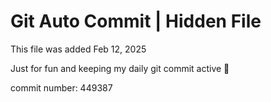 # Git Auto Commit | Hidden File

This file was added Feb 12, 2025

Just for fun and keeping my daily git commit active 🤪

commit number: 449387
